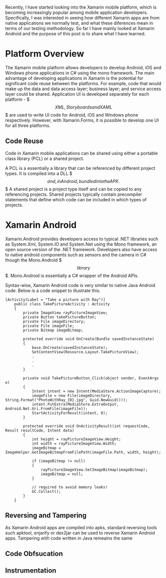 Recently, I have started looking into the Xamarin mobile platform, which is becoming increasingly popular among mobile application developers. Specifically, I was interested in seeing how different Xamarin apps are from native applications we normally test, and what these diferences mean in terms of our testing methodology. So far I have mainly looked at Xamarin Android and the purpose of this post is to share what I have learned.

# Platform Overview

The Xamarin mobile platform allows developers to develop Android, iOS and Windows phone applications in C# using the mono framework. The main advantage of developing applications in Xamarin is the potential for significant code reuse between the platforms. For example, code that would make up the data and data access layer; business layer; and service access layer could be shared. Application UI is developed separately for each platform - $$$XML, Storyboards and XAML$$$ are used to write UI code for Android, iOS and Windows phone respectively. However, with Xamarin.Forms, it is possible to develop one UI for all three platforms.

## Code Reuse

Code in Xamarin mobile applications can be shared using either a portable class library (PCL) or a shared project.

<DIAGRAM>

A PCL is a essentially a library that can be referenced by different project types. It is compiled into a DLL $$$and, in Android, bundled into the APK.$$$ A shared project is a project type itself and can be copied to any referencing projects. Shared projects typically contain precompiler statements that define which code can be included in which types of projects.

# Xamarin Android

Xamarin.Android provides developers access to typical .NET libraries such as System.Xml, System.IO and System.Net using the Mono framework, an open source version of the .NET framework. Developers also have access to native android components such as sensors and the camera in C# though the Mono.Android $$$library$$$. Mono.Android is essentially a C# wrapper of the Android APIs.

Syntax-wise, Xamarin Android code is very similar to native Java Android code. Below is a code snippet to illustrate this.

```
[Activity(Label = "Take a picture with Ray")]
    public class TakePictureActivity : Activity
    {
        private ImageView rayPictureImageView;
        private Button takePictureButton;
        private File imageDirectory;
        private File imageFile;
        private Bitmap imageBitmap;

        protected override void OnCreate(Bundle savedInstanceState)
        {
            base.OnCreate(savedInstanceState);
            SetContentView(Resource.Layout.TakePictureView);
            .
            .
            .
        }

        private void TakePictureButton_Click(object sender, EventArgs e)
        {
            Intent intent = new Intent(MediaStore.ActionImageCapture);
            imageFile = new File(imageDirectory, String.Format("PhotoWithRay_{0}.jpg", Guid.NewGuid()));
            intent.PutExtra(MediaStore.ExtraOutput, Android.Net.Uri.FromFile(imageFile));
            StartActivityForResult(intent, 0);
        }

        protected override void OnActivityResult(int requestCode, Result resultCode, Intent data)
        {
            int height = rayPictureImageView.Height;
            int width = rayPictureImageView.Width;
            imageBitmap = ImageHelper.GetImageBitmapFromFilePath(imageFile.Path, width, height);

            if (imageBitmap != null)
            {
                rayPictureImageView.SetImageBitmap(imageBitmap);
                imageBitmap = null;
            }

            // required to avoid memory leaks!
            GC.Collect();
        }
    }
```

<MAYBE TALK ABOUT NATIVE LIBRARIES HERE AND WHETHER IT WOULD BE POSSIBLE TO INCLUDE THEM IN XAMARIN>

## Reversing and Tampering

As Xamarin Android apps are compiled into apks, standard reversing tools such apktool, enjarify or dex2jar can be used to reverse Xamarin Android apps. Tampering with code written in Java remeains the same
<TALK ABOUT WHAT THE RESULTING APK LOOKS LIKE HERE>

<TALK ABOUT WHAT THIS MEANS IN TERMS OF TAMPERING>

## Code Obfsucation
<TALK ABOUT WHAT AVENUES EXIST FOR CODE OBFSUCATION>

## Instrumentation

<TALK ABOUT WHAT WORKS WHEN IT COMES TO INSTRUMENTING XAMARIN APPS>
